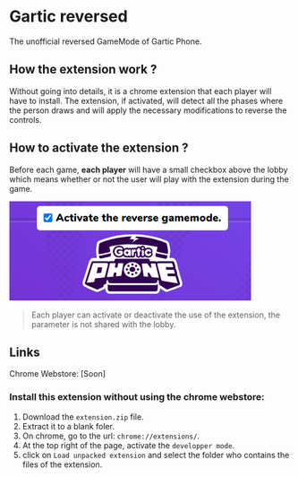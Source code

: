 # Gartic reversed

The unofficial reversed GameMode of Gartic Phone.

## How the extension work ?

Without going into details, it is a chrome extension that each player will have to install. The extension, if activated, will detect all the phases where the person draws and will apply the necessary modifications to reverse the controls.

## How to activate the extension ?

Before each game, **each player** will have a small checkbox above the lobby which means whether or not the user will play with the extension during the game.

![The checkbox](./img/Capture%20d’écran%202021-02-18%20043038.png)

> Each player can activate or deactivate the use of the extension, the parameter is not shared with the lobby.

## Links

Chrome Webstore: [Soon]

### Install this extension without using the chrome webstore:

1. Download the `extension.zip` file.
2. Extract it to a blank foler.
3. On chrome, go to the url: `chrome://extensions/`.
4. At the top right of the page, activate the `developper mode`.
5. click on `Load unpacked extension` and select the folder who contains the files of the extension.
